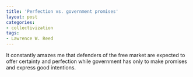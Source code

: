 ```yaml
---
title: 'Perfection vs. government promises'
layout: post
categories:
- collectivization
tags:
- Lawrence W. Reed
---
```


It constantly amazes me that defenders of the free market are expected to offer certainty and perfection while government has only to make promises and express good intentions.
